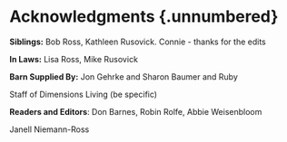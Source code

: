 # Acknowledgments {.unnumbered}

**Siblings:** Bob Ross, Kathleen Rusovick. Connie - thanks for the edits

**In Laws:** Lisa Ross, Mike Rusovick

**Barn Supplied By:** Jon Gehrke and Sharon Baumer and Ruby

Staff of Dimensions Living (be specific)

**Readers and Editors**: Don Barnes, Robin Rolfe, Abbie Weisenbloom

Janell Niemann-Ross
